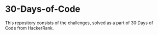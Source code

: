 # 30-Days-of-Code
This repository consists of the challenges, solved as a part of 30 Days of Code from HackerRank.
